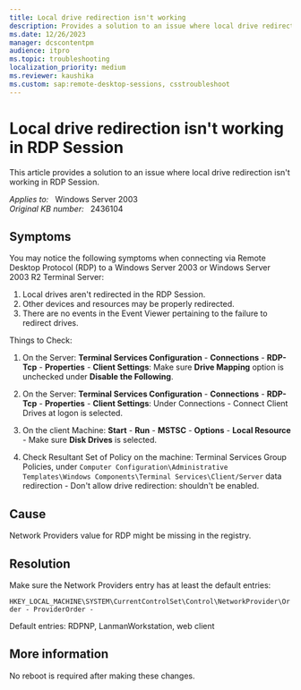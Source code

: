 ```yaml
---
title: Local drive redirection isn't working
description: Provides a solution to an issue where local drive redirection isn't working in RDP Session.
ms.date: 12/26/2023
manager: dcscontentpm
audience: itpro
ms.topic: troubleshooting
localization_priority: medium
ms.reviewer: kaushika
ms.custom: sap:remote-desktop-sessions, csstroubleshoot
---
```

# Local drive redirection isn't working in RDP Session

This article provides a solution to an issue where local drive redirection isn't working in RDP Session.

_Applies to:_ &nbsp; Windows Server 2003  
_Original KB number:_ &nbsp; 2436104

## Symptoms

You may notice the following symptoms when connecting via Remote Desktop Protocol (RDP) to a Windows Server 2003 or Windows Server 2003 R2 Terminal Server:

1. Local drives aren't redirected in the RDP Session.
2. Other devices and resources may be properly redirected.
3. There are no events in the Event Viewer pertaining to the failure to redirect drives.

Things to Check:

1. On the Server: **Terminal Services Configuration** - **Connections** - **RDP-Tcp** - **Properties** - **Client Settings**: Make sure **Drive Mapping** option is unchecked under **Disable the Following**.

2. On the Server: **Terminal Services Configuration** - **Connections** - **RDP-Tcp** - **Properties** - **Client Settings**: Under Connections - Connect Client Drives at logon  is selected.

3. On the client Machine: **Start** - **Run** - **MSTSC** - **Options** - **Local Resource** - Make sure **Disk Drives** is selected.

4. Check Resultant Set of Policy on the machine: Terminal Services Group Policies, under `Computer Configuration\Administrative Templates\Windows Components\Terminal Services\Client/Server` data redirection - Don't allow drive redirection: shouldn't be enabled.

## Cause

Network Providers value for RDP might be missing in the registry.

## Resolution

Make sure the Network Providers entry has at least the default entries:

`HKEY_LOCAL_MACHINE\SYSTEM\CurrentControlSet\Control\NetworkProvider\Order - ProviderOrder -`

Default entries: RDPNP, LanmanWorkstation, web client

## More information

No reboot is required after making these changes.

